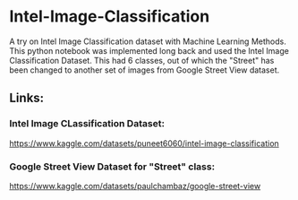 # Intel-Image-Classification
A try on Intel Image Classification dataset with Machine Learning Methods. This python notebook was implemented long back and used the Intel Image Classification Dataset. This had 6 classes, out of which the "Street" has been changed to another set of images from Google Street View dataset.

## Links:
### Intel Image CLassification Dataset: 
https://www.kaggle.com/datasets/puneet6060/intel-image-classification
### Google Street View Dataset for "Street" class:
https://www.kaggle.com/datasets/paulchambaz/google-street-view
